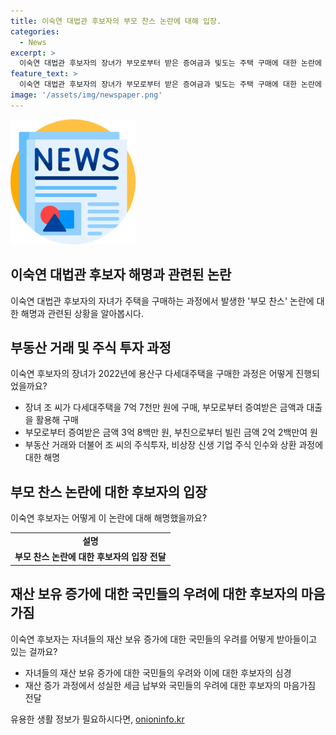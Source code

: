 ```yaml
---
title: 이숙연 대법관 후보자의 부모 찬스 논란에 대해 입장.
categories:
  - News
excerpt: >
  이숙연 대법관 후보자의 장녀가 부모로부터 받은 증여금과 빛도는 주택 구매에 대한 논란에 대해 후보자가 해명했다. 후보자는 장녀가 증여세를 완납하고 빌린 돈을 상환했다고 설명했으며, 주식 매수는 예측 불가능한 상황에서 이루어진 것이라고 밝혔다. 하지만, 자녀들의 재산 보유에 대한 국민의 의구심을 인정하고 마음이 무겁다는 입장도 전했다.
feature_text: >
  이숙연 대법관 후보자의 장녀가 부모로부터 받은 증여금과 빛도는 주택 구매에 대한 논란에 대해 후보자가 해명했다. 후보자는 장녀가 증여세를 완납하고 빌린 돈을 상환했다고 설명했으며, 주식 매수는 예측 불가능한 상황에서 이루어진 것이라고 밝혔다. 하지만, 자녀들의 재산 보유에 대한 국민의 의구심을 인정하고 마음이 무겁다는 입장도 전했다.
image: '/assets/img/newspaper.png'
---
```


<p><img src="/assets/img/newspaper.png" alt="kimp 속보" /></p>

<h2 data-ke-size="size26">이숙연 대법관 후보자 해명과 관련된 논란</h2>

<p data-ke-size="size16">이숙연 대법관 후보자의 자녀가 주택을 구매하는 과정에서 발생한 '부모 찬스' 논란에 대한 해명과 관련된 상황을 알아봅시다.</p>

<h2 data-ke-size="size24">부동산 거래 및 주식 투자 과정</h2>

<p data-ke-size="size16">이숙연 후보자의 장녀가 2022년에 용산구 다세대주택을 구매한 과정은 어떻게 진행되었을까요?</p>

<ul>
<li>장녀 조 씨가 다세대주택을 7억 7천만 원에 구매, 부모로부터 증여받은 금액과 대출을 활용해 구매</li>
<li>부모로부터 증여받은 금액 3억 8백만 원, 부친으로부터 빌린 금액 2억 2백만여 원</li>
<li>부동산 거래와 더불어 조 씨의 주식투자, 비상장 신생 기업 주식 인수와 상환 과정에 대한 해명</li>
</ul>

<h2 data-ke-size="size24">부모 찬스 논란에 대한 후보자의 입장</h2>

<p data-ke-size="size16">이숙연 후보자는 어떻게 이 논란에 대해 해명했을까요?</p>

<table>
  <tr>
    <td style="text-align: center; height: 17px;"><b>설명</b></td>
  </tr>
  <tr>
    <td style="text-align: center; height: 17px;"><b>부모 찬스 논란에 대한 후보자의 입장 전달</b></td>
  </tr>
</table>

<h2 data-ke-size="size24">재산 보유 증가에 대한 국민들의 우려에 대한 후보자의 마음가짐</h2>

<p data-ke-size="size16">이숙연 후보자는 자녀들의 재산 보유 증가에 대한 국민들의 우려를 어떻게 받아들이고 있는 걸까요?</p>

<ul>
<li>자녀들의 재산 보유 증가에 대한 국민들의 우려와 이에 대한 후보자의 심경</li>
<li>재산 증가 과정에서 성실한 세금 납부와 국민들의 우려에 대한 후보자의 마음가짐 전달</li>
</ul>
유용한 생활 정보가 필요하시다면, <a href="https://onioninfo.kr" rel="dofollow">onioninfo.kr</a>


